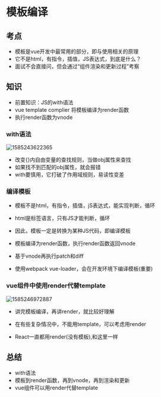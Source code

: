 # 模板编译

## 考点

+ 模板是vue开发中最常用的部分，即与使用相关的原理
+ 它不是html，有指令，插值，JS表达式，到底是什么？
+ 面试不会直接问，但会通过“组件渲染和更新过程”考察



## 知识

+ 前置知识：JS的with语法
+ vue template complier 将模板编译为render函数
+ 执行render函数为vnode



### with语法

![1585243622365](C:\Users\刘如刚\AppData\Roaming\Typora\typora-user-images\1585243622365.png)

+ 改变{}内自由变量的查找规则，当做obj属性来查找
+ 如果找不到匹配的obj属性，就会报错
+ with要慎用，它打破了作用域规则，易读性变差

### 编译模板

+ 模板不是html，有指令，插值，jS表达式，能实现判断，循环
+ html是标签语言，只有JS才能判断，循环
+ 因此，模板一定是转换为某种JS代码，即编译模板



+ 模板编译为render函数，执行render函数返回vnode
+ 基于vnode再执行patch和diff
+ 使用webpack vue-loader，会在开发环境下编译模板(重要)



### vue组件中使用render代替template

![1585246972887](C:\Users\刘如刚\AppData\Roaming\Typora\typora-user-images\1585246972887.png)

+ 讲完模板编译，再讲render，就比较好理解
+ 在有些复杂情况中，不能用template，可以考虑用render

+ React一直都用render(没有模板),和这里一样

## 总结

+ with语法
+ 模板到render函数，再到vnode，再到渲染和更新
+ vue组件可以用render代替template



